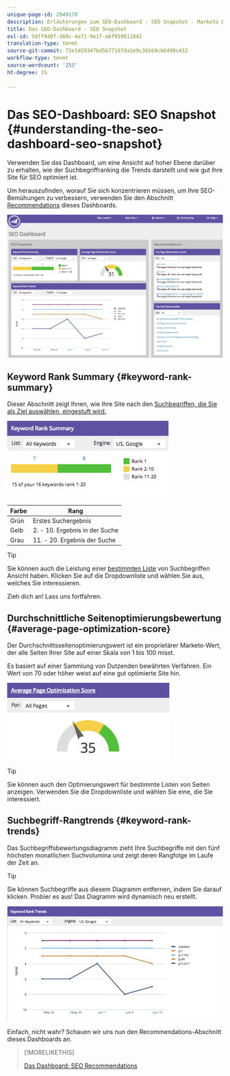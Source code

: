 ```yaml
---
unique-page-id: 2949178
description: Erläuterungen zum SEO-Dashboard - SEO Snapshot - Marketo Docs - Produktdokumentation
title: Das SEO-Dashboard - SEO Snapshot
exl-id: 59ff940f-368c-4e71-9e1f-a6f959811841
translation-type: tm+mt
source-git-commit: 72e1d29347bd5b77107da1e9c30169cb6490c432
workflow-type: tm+mt
source-wordcount: '253'
ht-degree: 1%

---
```


# Das SEO-Dashboard: SEO Snapshot {#understanding-the-seo-dashboard-seo-snapshot}

Verwenden Sie das Dashboard, um eine Ansicht auf hoher Ebene darüber zu erhalten, wie der Suchbegriffranking die Trends darstellt und wie gut Ihre Site für SEO optimiert ist.

Um herauszufinden, worauf Sie sich konzentrieren müssen, um Ihre SEO-Bemühungen zu verbessern, verwenden Sie den Abschnitt [Recommendations](/help/marketo/product-docs/additional-apps/seo/understanding-seo/understanding-the-seo-dashboard-seo-recommendations.md) dieses Dashboards.

![](assets/image2014-9-17-21-3a32-3a22.png)

## Keyword Rank Summary {#keyword-rank-summary}

Dieser Abschnitt zeigt Ihnen, wie Ihre Site nach den [Suchbegriffen, die Sie als Ziel auswählen, eingestuft wird.](/help/marketo/product-docs/additional-apps/seo/keywords/seo-add-keywords.md)

![](assets/image2014-9-17-21-3a34-3a5.png)

| Farbe | Rang |
|---|---|
| Grün | Erstes Suchergebnis |
| Gelb | 2. - 10. Ergebnis in der Suche |
| Grau | 11. - 20. Ergebnis der Suche |

>[!TIP]
>
>Sie können auch die Leistung einer [bestimmten Liste](/help/marketo/product-docs/additional-apps/seo/keywords/seo-add-remove-keywords-from-a-list.md) von Suchbegriffen Ansicht haben. Klicken Sie auf die Dropdownliste und wählen Sie aus, welches Sie interessieren.

Zieh dich an! Lass uns fortfahren.

## Durchschnittliche Seitenoptimierungsbewertung {#average-page-optimization-score}

Der Durchschnittsseitenoptimierungswert ist ein proprietärer Marketo-Wert, der alle Seiten Ihrer Site auf einer Skala von 1 bis 100 misst.

Es basiert auf einer Sammlung von Dutzenden bewährten Verfahren. Ein Wert von 70 oder höher weist auf eine gut optimierte Site hin.

![](assets/image2014-9-17-21-3a35-3a55.png)

>[!TIP]
>
>Sie können auch den Optimierungswert für bestimmte Listen von Seiten anzeigen. Verwenden Sie die Dropdownliste und wählen Sie eine, die Sie interessiert.

## Suchbegriff-Rangtrends {#keyword-rank-trends}

Das Suchbegriffsbewertungsdiagramm zieht Ihre Suchbegriffe mit den fünf höchsten monatlichen Suchvolumina und zeigt deren Rangfolge im Laufe der Zeit an.

>[!TIP]
>
>Sie können Suchbegriffe aus diesem Diagramm entfernen, indem Sie darauf klicken. Probier es aus! Das Diagramm wird dynamisch neu erstellt.

![](assets/image2014-9-17-21-3a37-3a1.png)

Einfach, nicht wahr? Schauen wir uns nun den Recommendations-Abschnitt dieses Dashboards an.

>[!MORELIKETHIS]
>
>[Das Dashboard: SEO Recommendations](/help/marketo/product-docs/additional-apps/seo/understanding-seo/understanding-the-seo-dashboard-seo-recommendations.md)

